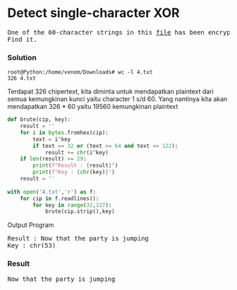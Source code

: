 <h1><b>Detect single-character XOR</h1></b>
<pre>
One of the 60-character strings in this <a href='https://cryptopals.com/static/challenge-data/4.txt'>file</a> has been encrypted by single-character XOR.
Find it.
</pre>
</b><h3>Solution</h3></b>

```console
root@Python:/home/venom/Downloads# wc -l 4.txt 
326 4.txt
```
<p>Terdapat 326 chipertext, kita diminta untuk mendapatkan plaintext dari semua kemungkinan kunci yaitu character 1 s/d 60. 
Yang nantinya kita akan mendapatkan 326 * 60 yaitu 19560 kemungkinan plaintext</p>

```python
def brute(cip, key):
    result = ''
    for i in bytes.fromhex(cip):
        text = i^key
        if text == 32 or (text >= 64 and text <= 122):
            result += chr(i^key)
    if len(result) >= 29:
        print(f"Result : {result}")
        print(f"Key : {chr(key)}")
    result = ''
            
with open('4.txt','r') as f: 
    for cip in f.readlines():
        for key in range(32,127):
            brute(cip.strip(),key)
```
<p>Output Program</p>
<pre>
Result : Now that the party is jumping
Key : chr(53)
</pre>
</b><h3>Result</h3></b>
<pre>
Now that the party is jumping
</pre>
